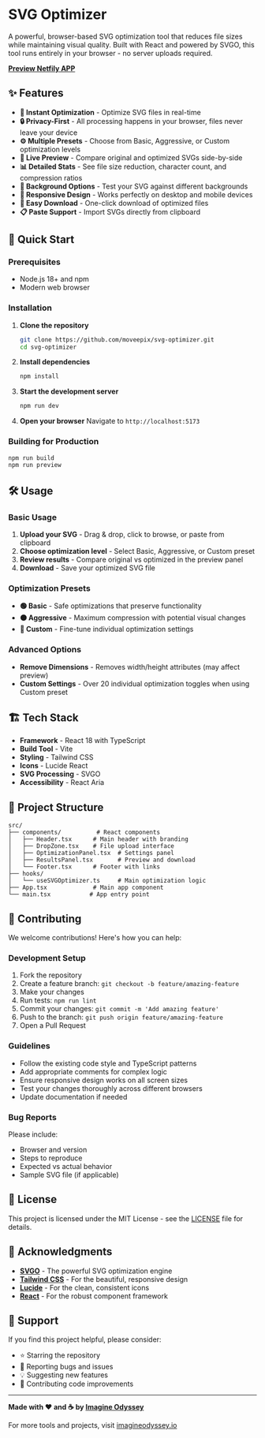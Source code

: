 # SVG Optimizer

A powerful, browser-based SVG optimization tool that reduces file sizes while maintaining visual quality. Built with React and powered by SVGO, this tool runs entirely in your browser - no server uploads required.

**[Preview Netfily APP](https://lucent-longma-de1f8c.netlify.app/)**

## ✨ Features

- **🚀 Instant Optimization** - Optimize SVG files in real-time
- **🔒 Privacy-First** - All processing happens in your browser, files never leave your device
- **⚙️ Multiple Presets** - Choose from Basic, Aggressive, or Custom optimization levels
- **🎨 Live Preview** - Compare original and optimized SVGs side-by-side
- **📊 Detailed Stats** - See file size reduction, character count, and compression ratios
- **🎯 Background Options** - Test your SVG against different backgrounds
- **📱 Responsive Design** - Works perfectly on desktop and mobile devices
- **💾 Easy Download** - One-click download of optimized files
- **📋 Paste Support** - Import SVGs directly from clipboard

## 🚀 Quick Start

### Prerequisites

- Node.js 18+ and npm
- Modern web browser

### Installation

1. **Clone the repository**
   ```bash
   git clone https://github.com/moveepix/svg-optimizer.git
   cd svg-optimizer
   ```

2. **Install dependencies**
   ```bash
   npm install
   ```

3. **Start the development server**
   ```bash
   npm run dev
   ```

4. **Open your browser**
   Navigate to `http://localhost:5173`

### Building for Production

```bash
npm run build
npm run preview
```

## 🛠️ Usage

### Basic Usage

1. **Upload your SVG** - Drag & drop, click to browse, or paste from clipboard
2. **Choose optimization level** - Select Basic, Aggressive, or Custom preset
3. **Review results** - Compare original vs optimized in the preview panel
4. **Download** - Save your optimized SVG file

### Optimization Presets

- **🟢 Basic** - Safe optimizations that preserve functionality
- **🟠 Aggressive** - Maximum compression with potential visual changes  
- **🔧 Custom** - Fine-tune individual optimization settings

### Advanced Options

- **Remove Dimensions** - Removes width/height attributes (may affect preview)
- **Custom Settings** - Over 20 individual optimization toggles when using Custom preset

## 🏗️ Tech Stack

- **Framework** - React 18 with TypeScript
- **Build Tool** - Vite
- **Styling** - Tailwind CSS
- **Icons** - Lucide React
- **SVG Processing** - SVGO
- **Accessibility** - React Aria

## 📁 Project Structure

```
src/
├── components/          # React components
│   ├── Header.tsx      # Main header with branding
│   ├── DropZone.tsx    # File upload interface
│   ├── OptimizationPanel.tsx  # Settings panel
│   ├── ResultsPanel.tsx       # Preview and download
│   └── Footer.tsx      # Footer with links
├── hooks/
│   └── useSVGOptimizer.ts     # Main optimization logic
├── App.tsx             # Main app component
└── main.tsx           # App entry point
```

## 🤝 Contributing

We welcome contributions! Here's how you can help:

### Development Setup

1. Fork the repository
2. Create a feature branch: `git checkout -b feature/amazing-feature`
3. Make your changes
4. Run tests: `npm run lint`
5. Commit your changes: `git commit -m 'Add amazing feature'`
6. Push to the branch: `git push origin feature/amazing-feature`
7. Open a Pull Request

### Guidelines

- Follow the existing code style and TypeScript patterns
- Add appropriate comments for complex logic
- Ensure responsive design works on all screen sizes
- Test your changes thoroughly across different browsers
- Update documentation if needed

### Bug Reports

Please include:
- Browser and version
- Steps to reproduce
- Expected vs actual behavior
- Sample SVG file (if applicable)

## 📄 License

This project is licensed under the MIT License - see the [LICENSE](LICENSE) file for details.

## 🙏 Acknowledgments

- **[SVGO](https://github.com/svg/svgo)** - The powerful SVG optimization engine
- **[Tailwind CSS](https://tailwindcss.com/)** - For the beautiful, responsive design
- **[Lucide](https://lucide.dev/)** - For the clean, consistent icons
- **[React](https://reactjs.org/)** - For the robust component framework

## 🌟 Support

If you find this project helpful, please consider:
- ⭐ Starring the repository
- 🐛 Reporting bugs and issues
- 💡 Suggesting new features
- 🤝 Contributing code improvements

---

**Made with ❤️ and ☕️ by [Imagine Odyssey](https://www.imagineodyssey.io/)**

For more tools and projects, visit [imagineodyssey.io](https://www.imagineodyssey.io/)

